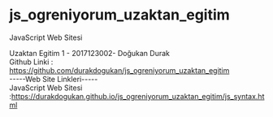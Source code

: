 # js_ogreniyorum_uzaktan_egitim
 JavaScript Web Sitesi

Uzaktan Egitim 1 - 2017123002- Doğukan Durak<br/>
Github Linki : https://github.com/durakdogukan/js_ogreniyorum_uzaktan_egitim<br/>
-----Web Site Linkleri-----<br/>
JavaScript Web Sitesi :https://durakdogukan.github.io/js_ogreniyorum_uzaktan_egitim/js_syntax.html<br/>

